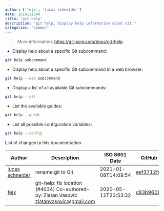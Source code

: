 ```yaml
---
author: ['fejx', 'lucas schneider']
date: 1610111394
title: "git help"
description: "git help, Display help information about Git."
categories: "common"
---
```

> More information: <https://git-scm.com/docs/git-help>.

- Display help about a specific Git subcommand:

```bash
git help subcommand
```

- Display help about a specific Git subcommand in a web browser:

```bash
git help --web subcommand
```

- Display a list of all available Git subcommands:

```bash
git help --all
```

- List the available guides:

```bash
git help --guide
```

- List all possible configuration variables:

```bash
git help --config
```
List of changes to this documentation


Author | Description | ISO 8601 Date | GitHub link
------|-----|-----|-----
[lucas schneider](mailto:casdpa@gmail.com) | rename git to Git | 2021-01-08T14:09:54 | [eef3712fc3a6](https://github.com/tldr-pages/tldr/commit/eef3712fc3a6a3774384b2e4ed934583c8349d75)
[fejx](mailto:fejx@users.noreply.github.com) | git-help: fix location (#4034) Co-authored-by: Zlatan Vasović <zlatanvasovic@gmail.com> | 2020-05-12T23:53:32 | [c83b9608acea](https://github.com/tldr-pages/tldr/commit/c83b9608acea8fe282887793d671c19ea153e388)

